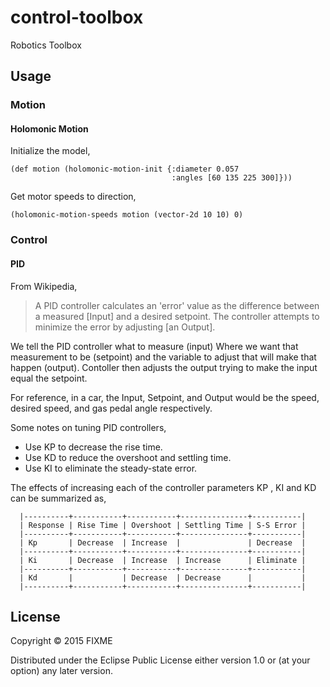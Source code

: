# control-toolbox

Robotics Toolbox

## Usage

### Motion

#### Holomonic Motion

Initialize the model,

```
(def motion (holomonic-motion-init {:diameter 0.057
                                    :angles [60 135 225 300]}))
```

Get motor speeds to direction,

```
(holomonic-motion-speeds motion (vector-2d 10 10) 0)
```

### Control

#### PID

   From Wikipedia,

> A PID controller calculates an 'error' value as the difference between
> a measured [Input] and a desired setpoint. The controller attempts
> to minimize the error by adjusting [an Output].

   We tell the PID controller what to measure (input) Where we want
   that measurement to be (setpoint) and the variable to adjust
   that will make that happen (output). Contoller then adjusts the
   output trying to make the input equal the setpoint.
 
   For reference, in a car, the Input, Setpoint, and Output would be the
   speed, desired speed, and gas pedal angle respectively.
 
   Some notes on tuning PID controllers,
 
   - Use KP to decrease the rise time.
   - Use KD to reduce the overshoot and settling time.
   - Use KI to eliminate the steady-state error.
 
   The effects of increasing each of the controller parameters KP , KI
   and KD can be summarized as,

      |----------+-----------+-----------+---------------+-----------|
      | Response | Rise Time | Overshoot | Settling Time | S-S Error |
      |----------+-----------+-----------+---------------+-----------|
      | Kp       | Decrease  | Increase  |               | Decrease  |
      |----------+-----------+-----------+---------------+-----------|
      | Ki       | Decrease  | Increase  | Increase      | Eliminate |
      |----------+-----------+-----------+---------------+-----------|
      | Kd       |           | Decrease  | Decrease      |           |
      |----------+-----------+-----------+---------------+-----------|
   
## License

Copyright © 2015 FIXME

Distributed under the Eclipse Public License either version 1.0 or (at
your option) any later version.
